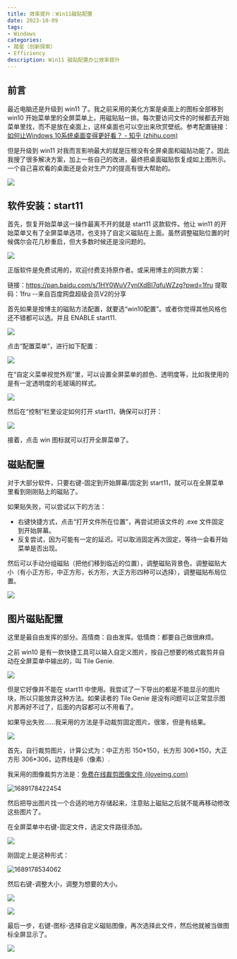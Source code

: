 ```yaml
---
title: 效率提升：Win11磁贴配置
date: 2023-10-09
tags:
- Windows
categories:
- 踏星（创新探索）
- Efficiency
description: Win11 磁贴配置办公效率提升
---
```


## 前言

最近电脑还是升级到 win11 了。我之前采用的美化方案是桌面上的图标全部移到 win10 开始菜单里的全屏菜单上，用磁贴贴一排。每次要访问文件的时候都去开始菜单里找，而不是放在桌面上，这样桌面也可以空出来欣赏壁纸。参考配置链接：[如何让Windows 10系统桌面变得更好看？ - 知乎 (zhihu.com)](https://www.zhihu.com/question/45120814/answer/1007955630)

但是升级到 win11 对我而言影响最大的就是压根没有全屏桌面和磁贴功能了。因此我搜了很多解决方案，加上一些自己的改进，最终把桌面磁贴恢复成如上图所示。一个自己喜欢看的桌面还是会对生产力的提高有很大帮助的。

![](https://raw.githubusercontent.com/Jingqing3948/FigureBed/main/mdImages/image-20230712234132339.png)

## 软件安装：start11

首先，恢复开始菜单这一操作最离不开的就是 start11 这款软件。他让 win11 的开始菜单又有了全屏菜单选项，也支持了自定义磁贴在上面。虽然调整磁贴位置的时候偶尔会花几秒重启，但大多数时候还是没问题的。

![](https://raw.githubusercontent.com/Jingqing3948/FigureBed/main/mdImages/image-20230712235022366.png)

正版软件是免费试用的，欢迎付费支持原作者。或采用博主的同款方案：

链接：<https://pan.baidu.com/s/1HY0WuV7ynlXdBI7qfuWZzg?pwd=1fru>
提取码：1fru
--来自百度网盘超级会员V2的分享

首先如果是按博主的磁贴方法配置，就要选“win10配置”。或者你觉得其他风格也还不错都可以选。并且 ENABLE start11.

![](https://raw.githubusercontent.com/Jingqing3948/FigureBed/main/mdImages/image-20230712235704628.png)

点击“配置菜单”，进行如下配置：

![](https://raw.githubusercontent.com/Jingqing3948/FigureBed/main/mdImages/image-20230712235738298.png)

在“自定义菜单视觉外观”里，可以设置全屏菜单的颜色、透明度等，比如我使用的是有一定透明度的毛玻璃的样式。

![](https://raw.githubusercontent.com/Jingqing3948/FigureBed/main/mdImages/image-20230713000601091.png)

然后在“控制”栏里设定如何打开 start11，确保可以打开：

![](https://raw.githubusercontent.com/Jingqing3948/FigureBed/main/mdImages/image-20230712235840844.png)

接着，点击 win 图标就可以打开全屏菜单了。

## 磁贴配置

对于大部分软件，只要右键-固定到开始屏幕/固定到 start11，就可以在全屏菜单里看到刚刚贴上的磁贴了。

如果贴失败，可以尝试以下的方法：

- 右键快捷方式，点击“打开文件所在位置”，再尝试把该文件的 .exe 文件固定到开始屏幕。
- 反复尝试，因为可能有一定的延迟。可以取消固定再次固定，等待一会看开始菜单是否出现。

然后可以手动分组磁贴（把他们移到临近的位置），调整磁贴背景色，调整磁贴大小（有小正方形，中正方形，长方形，大正方形四种可以选择），调整磁贴布局位置。

![](https://raw.githubusercontent.com/Jingqing3948/FigureBed/main/mdImages/image-20230713000428410.png)

## 图片磁贴配置

这里是最自由发挥的部分。高情商：自由发挥。低情商：都要自己做很麻烦。

之前 win10 是有一款快捷工具可以输入自定义图片，按自己想要的格式裁剪并自动在全屏菜单中输出的，叫 Tile Genie.

![](https://raw.githubusercontent.com/Jingqing3948/FigureBed/main/mdImages/image-20230713000854968.png)

但是它好像并不能在 start11 中使用。我尝试了一下导出的都是不能显示的图片块，所以只能放弃这种方法。如果读者的 Tile Genie 是没有问题可以正常显示图片那再好不过了，后面的内容都可以不用看了。

如果导出失败……我采用的方法是手动裁剪固定图片。很笨，但是有结果。

![](https://raw.githubusercontent.com/Jingqing3948/FigureBed/main/mdImages/image-20230713001102790.png)

首先，自行裁剪图片，计算公式为：中正方形 150\*150，长方形 306\*150，大正方形 306\*306，边界线是6（像素）.

我采用的图像裁剪方法是：[免费在线裁剪图像文件 (iloveimg.com)](https://www.iloveimg.com/zh-cn/crop-image)

![1689178422454](https://raw.githubusercontent.com/Jingqing3948/FigureBed/main/mdImages/1689178422454.png)

然后把导出图片找一个合适的地方存储起来，注意贴上磁贴之后就不能再移动修改这些图片了。

在全屏菜单中右键-固定文件，选定文件路径添加。

![](https://raw.githubusercontent.com/Jingqing3948/FigureBed/main/mdImages/image-20230713001454756.png)

刚固定上是这种形式：

![1689178534062](https://raw.githubusercontent.com/Jingqing3948/FigureBed/main/mdImages/1689178534062.png)

然后右键-调整大小，调整为想要的大小。

![](https://raw.githubusercontent.com/Jingqing3948/FigureBed/main/mdImages/image-20230713001613170.png)

![](https://raw.githubusercontent.com/Jingqing3948/FigureBed/main/mdImages/image-20230713001632462.png)

最后一步，右键-图标-选择自定义磁贴图像，再次选择此文件，然后他就被当做图标全屏显示了。

![](https://raw.githubusercontent.com/Jingqing3948/FigureBed/main/mdImages/image-20230713001653804.png)
